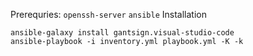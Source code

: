 Prerequries:
`openssh-server`
`ansible`
Installation
```
ansible-galaxy install gantsign.visual-studio-code
ansible-playbook -i inventory.yml playbook.yml -K -k
```
